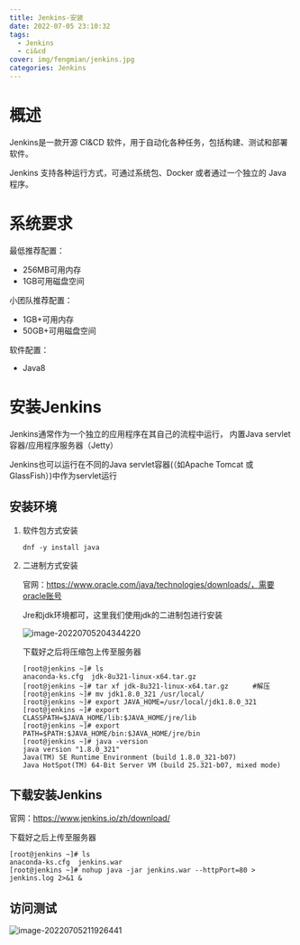 ```yaml
---
title: Jenkins-安装
date: 2022-07-05 23:10:32
tags: 
  - Jenkins
  - ci&cd
cover: img/fengmian/jenkins.jpg
categories: Jenkins
---
```

# 概述

Jenkins是一款开源 CI&CD 软件，用于自动化各种任务，包括构建、测试和部署软件。

Jenkins 支持各种运行方式，可通过系统包、Docker 或者通过一个独立的 Java 程序。

# 系统要求

最低推荐配置：

- 256MB可用内存
- 1GB可用磁盘空间

小团队推荐配置：

- 1GB+可用内存
- 50GB+可用磁盘空间

软件配置：

- Java8

# 安装Jenkins

Jenkins通常作为一个独立的应用程序在其自己的流程中运行， 内置Java servlet 容器/应用程序服务器（Jetty）

Jenkins也可以运行在不同的Java servlet容器(（如Apache Tomcat 或 GlassFish）)中作为servlet运行

## 安装环境

1. 软件包方式安装

   ```shell
   dnf -y install java
   ```

2. 二进制方式安装

   官网：https://www.oracle.com/java/technologies/downloads/，需要oracle账号

   Jre和jdk环境都可，这里我们使用jdk的二进制包进行安装

   ![image-20220705204344220](image-20220705204344220.png)

   下载好之后将压缩包上传至服务器

   ```shell
   [root@jenkins ~]# ls
   anaconda-ks.cfg  jdk-8u321-linux-x64.tar.gz
   [root@jenkins ~]# tar xf jdk-8u321-linux-x64.tar.gz		#解压
   [root@jenkins ~]# mv jdk1.8.0_321 /usr/local/
   [root@jenkins ~]# export JAVA_HOME=/usr/local/jdk1.8.0_321
   [root@jenkins ~]# export CLASSPATH=$JAVA_HOME/lib:$JAVA_HOME/jre/lib
   [root@jenkins ~]# export PATH=$PATH:$JAVA_HOME/bin:$JAVA_HOME/jre/bin
   [root@jenkins ~]# java -version
   java version "1.8.0_321"
   Java(TM) SE Runtime Environment (build 1.8.0_321-b07)
   Java HotSpot(TM) 64-Bit Server VM (build 25.321-b07, mixed mode)
   ```

## 下载安装Jenkins

官网：https://www.jenkins.io/zh/download/

下载好之后上传至服务器

```shell
[root@jenkins ~]# ls
anaconda-ks.cfg  jenkins.war
[root@jenkins ~]# nohup java -jar jenkins.war --httpPort=80 > jenkins.log 2>&1 &
```

## 访问测试

![image-20220705211926441](image-20220705211926441.png)

